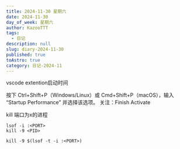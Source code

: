 ```yaml
---
title: 2024-11-30 星期六
date: 2024-11-30
day_of_week: 星期六
author: KazooTTT
tags:
  - 日记
description: null
slug: diary-2024-11-30
published: true
toAstro: true
category: 日记-2024-11
---
```

vscode extention启动时间

按下 Ctrl+Shift+P（Windows/Linux）或 Cmd+Shift+P（macOS），输入 “Startup Performance” 并选择该选项。 关注：Finish Activate

kill 端口为x的进程

```
lsof -i :<PORT>
kill -9 <PID>
```

```
kill -9 $(lsof -t -i :<PORT>)
```
